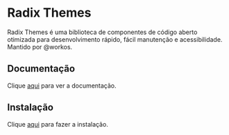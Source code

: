 # Radix Themes

Radix Themes é uma biblioteca de componentes de código aberto otimizada para desenvolvimento rápido, fácil manutenção e acessibilidade. Mantido por @workos.

## Documentação

Clique [aqui](https://github.com/radix-ui/themes) para ver a documentação.

## Instalação

Clique [aqui](https://www.npmjs.com/package/@radix-ui/themes) para fazer a instalação.